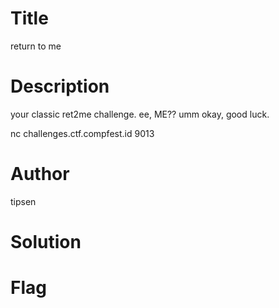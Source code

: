# Title
return to me

# Description
your classic ret2me challenge. ee, ME?? umm okay, good luck.

nc challenges.ctf.compfest.id 9013

# Author
tipsen

# Solution


# Flag
